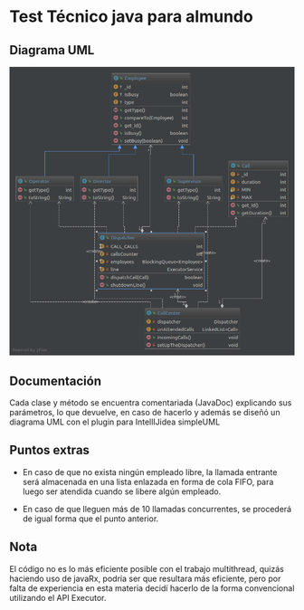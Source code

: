 # Test Técnico java para almundo

## Diagrama UML
![Diagrama UML](uml_diagram.png?raw=true)

## Documentación
Cada clase y método se encuentra comentariada (JavaDoc) explicando sus parámetros, lo que devuelve, en caso de hacerlo
y además se diseñó un diagrama UML con el plugin para IntellIJidea simpleUML

## Puntos extras
* En caso de que no exista ningún empleado libre, la llamada entrante será almacenada en una lista enlazada en forma de cola FIFO, para luego ser atendida cuando se libere algún empleado.

* En caso de que lleguen más de 10 llamadas concurrentes, se procederá de igual forma que el punto anterior.

## Nota
El código no es lo más eficiente posible con el trabajo multithread, quizás haciendo uso de javaRx, podría ser que resultara más eficiente, pero por falta de experiencia en esta materia decidí hacerlo de la forma convencional utilizando el API Executor.



